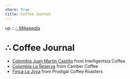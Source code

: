 ```yaml
---  
share: true  
title: Coffee Journal  
---  
```

up :: [∴ Mikepedia](./index.md)  
  
# ∴ Coffee Journal  
  
- [Colombia Juan Martin Castillo](./2023-03-09.md) from Intelligentsia Coffee  
- [Colombia La Reserva](./2023-02-22-Camber.md) from Camber Coffee  
- [Finca La Joya](./2023-02-13-Prodigal.md) from Prodigal Coffee Roasters  
